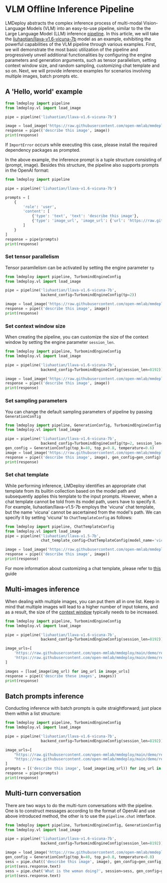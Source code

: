 # VLM Offline Inference Pipeline

LMDeploy abstracts the complex inference process of multi-modal Vision-Language Models (VLM) into an easy-to-use pipeline, similar to the the Large Language Model (LLM) inference [pipeline](./pipeline.md).
In this article, we will take the [liuhaotian/llava-v1.6-vicuna-7b](https://huggingface.co/liuhaotian/llava-v1.6-vicuna-7b) model as an example, exhibiting the powerful capabilities of the VLM pipeline through various examples.
First, we will demonstrate the most basic utilization of the pipeline and progressively unveil additional functionalities by configuring the engine parameters and generation arguments, such as tensor parallelism, setting context window size, and random sampling, customizing chat template and so on. Next, we will provide inference examples for scenarios involving multiple images, batch prompts etc.

## A 'Hello, world' example

```python
from lmdeploy import pipeline
from lmdeploy.vl import load_image

pipe = pipeline('liuhaotian/llava-v1.6-vicuna-7b')

image = load_image('https://raw.githubusercontent.com/open-mmlab/mmdeploy/main/tests/data/tiger.jpeg')
response = pipe(('describe this image', image))
print(response)
```

If `ImportError` occurs while executing this case, please install the required dependency packages as prompted.

In the above example, the inference prompt is a tuple structure consisting of (prompt, image). Besides this structure, the pipeline also supports prompts in the OpenAI format:

```python
from lmdeploy import pipeline

pipe = pipeline('liuhaotian/llava-v1.6-vicuna-7b')

prompts = [
    {
        'role': 'user',
        'content': [
            {'type': 'text', 'text': 'describe this image'},
            {'type': 'image_url', 'image_url': {'url': 'https://raw.githubusercontent.com/open-mmlab/mmdeploy/main/tests/data/tiger.jpeg'}}
        ]
    }
]
response = pipe(prompts)
print(response)
```

### Set tensor parallelism

Tensor paramllelism can be activated by setting the engine parameter `tp`

```python
from lmdeploy import pipeline, TurbomindEngineConfig
from lmdeploy.vl import load_image

pipe = pipeline('liuhaotian/llava-v1.6-vicuna-7b',
                backend_config=TurbomindEngineConfig(tp=2))

image = load_image('https://raw.githubusercontent.com/open-mmlab/mmdeploy/main/tests/data/tiger.jpeg')
response = pipe(('describe this image', image))
print(response)
```

### Set context window size

When creating the pipeline, you can customize the size of the context window by setting the engine parameter `session_len`.

```python
from lmdeploy import pipeline, TurbomindEngineConfig
from lmdeploy.vl import load_image

pipe = pipeline('liuhaotian/llava-v1.6-vicuna-7b',
                backend_config=TurbomindEngineConfig(session_len=8192))

image = load_image('https://raw.githubusercontent.com/open-mmlab/mmdeploy/main/tests/data/tiger.jpeg')
response = pipe(('describe this image', image))
print(response)
```

### Set sampling parameters

You can change the default sampling parameters of pipeline by passing `GenerationConfig`

```python
from lmdeploy import pipeline, GenerationConfig, TurbomindEngineConfig
from lmdeploy.vl import load_image

pipe = pipeline('liuhaotian/llava-v1.6-vicuna-7b',
                backend_config=TurbomindEngineConfig(tp=2, session_len=8192))
gen_config = GenerationConfig(top_k=40, top_p=0.8, temperature=0.6)
image = load_image('https://raw.githubusercontent.com/open-mmlab/mmdeploy/main/tests/data/tiger.jpeg')
response = pipe(('describe this image', image), gen_config=gen_config)
print(response)
```

### Set chat template

While performing inference, LMDeploy identifies an appropriate chat template from its builtin collection based on the model path and subsequently applies this template to the input prompts. However, when a chat template cannot be told from its model path, users have to specify it. For example, liuhaotian/llava-v1.5-7b employs the 'vicuna' chat template, but the name 'vicuna' cannot be ascertained from the model's path. We can specify it by setting 'vicuna' to `ChatTemplateConfig` as follows:

```python
from lmdeploy import pipeline, ChatTemplateConfig
from lmdeploy.vl import load_image
pipe = pipeline('liuhaotian/llava-v1.5-7b',
                chat_template_config=ChatTemplateConfig(model_name='vicuna'))

image = load_image('https://raw.githubusercontent.com/open-mmlab/mmdeploy/main/tests/data/tiger.jpeg')
response = pipe(('describe this image', image))
print(response)
```

For more information about customizing a chat template, please refer to [this](../advance/chat_template.md) guide

## Multi-images inference

When dealing with multiple images, you can put them all in one list. Keep in mind that multiple images will lead to a higher number of input tokens, and as a result, the size of the [context window](#set-context-window-size) typically needs to be increased.

```python
from lmdeploy import pipeline, TurbomindEngineConfig
from lmdeploy.vl import load_image

pipe = pipeline('liuhaotian/llava-v1.6-vicuna-7b',
                backend_config=TurbomindEngineConfig(session_len=8192))

image_urls=[
    'https://raw.githubusercontent.com/open-mmlab/mmdeploy/main/demo/resources/human-pose.jpg',
    'https://raw.githubusercontent.com/open-mmlab/mmdeploy/main/demo/resources/det.jpg'
]

images = [load_image(img_url) for img_url in image_urls]
response = pipe(('describe these images', images))
print(response)
```

## Batch prompts inference

Conducting inference with batch prompts is quite straightforward; just place them within a list structure:

```python
from lmdeploy import pipeline, TurbomindEngineConfig
from lmdeploy.vl import load_image

pipe = pipeline('liuhaotian/llava-v1.6-vicuna-7b',
                backend_config=TurbomindEngineConfig(session_len=8192))

image_urls=[
    "https://raw.githubusercontent.com/open-mmlab/mmdeploy/main/demo/resources/human-pose.jpg",
    "https://raw.githubusercontent.com/open-mmlab/mmdeploy/main/demo/resources/det.jpg"
]
prompts = [('describe this image', load_image(img_url)) for img_url in image_urls]
response = pipe(prompts)
print(response)
```

## Multi-turn conversation

There are two ways to do the multi-turn conversations with the pipeline. One is to construct messages according to the format of OpenAI and use above introduced method, the other is to use the `pipeline.chat` interface.

```python
from lmdeploy import pipeline, TurbomindEngineConfig, GenerationConfig
from lmdeploy.vl import load_image

pipe = pipeline('liuhaotian/llava-v1.6-vicuna-7b',
                backend_config=TurbomindEngineConfig(session_len=8192))

image = load_image('https://raw.githubusercontent.com/open-mmlab/mmdeploy/main/demo/resources/human-pose.jpg')
gen_config = GenerationConfig(top_k=40, top_p=0.8, temperature=0.8)
sess = pipe.chat(('describe this image', image), gen_config=gen_config)
print(sess.response.text)
sess = pipe.chat('What is the woman doing?', session=sess, gen_config=gen_config)
print(sess.response.text)
```
